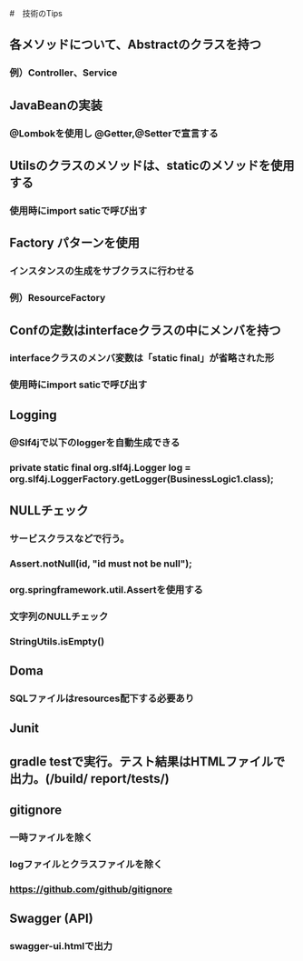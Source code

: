 #　技術のTips

## 各メソッドについて、Abstractのクラスを持つ
###   例）Controller、Service

## JavaBeanの実装
###   @Lombokを使用し @Getter,@Setterで宣言する

## Utilsのクラスのメソッドは、staticのメソッドを使用する
### 使用時にimport saticで呼び出す

## Factory パターンを使用
###   インスタンスの生成をサブクラスに行わせる
###   例）ResourceFactory

## Confの定数はinterfaceクラスの中にメンバを持つ
### interfaceクラスのメンバ変数は「static final」が省略された形
### 使用時にimport saticで呼び出す

## Logging
### @Slf4jで以下のloggerを自動生成できる
### private static final org.slf4j.Logger log = org.slf4j.LoggerFactory.getLogger(BusinessLogic1.class);

## NULLチェック
### サービスクラスなどで行う。
### Assert.notNull(id, "id must not be null");
### org.springframework.util.Assertを使用する
### 文字列のNULLチェック
### StringUtils.isEmpty()

## Doma
### SQLファイルはresources配下する必要あり

## Junit
## gradle testで実行。テスト結果はHTMLファイルで出力。(/build/	report/tests/)

## gitignore
### 一時ファイルを除く
### logファイルとクラスファイルを除く
### https://github.com/github/gitignore

## Swagger (API)
### swagger-ui.htmlで出力
